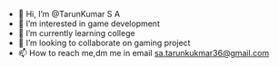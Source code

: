 - 👋 Hi, I’m @TarunKumar S A
- 👀 I’m interested in game development
- 🌱 I’m currently learning college
- 💞️ I’m looking to collaborate on gaming project
- 📫 How to reach me,dm me in email sa.tarunkukmar36@gmail.com

<!---
JOKER1711790/JOKER1711790 is a ✨ special ✨ repository because its `README.md` (this file) appears on your GitHub profile.
You can click the Preview link to take a look at your changes.
--->
